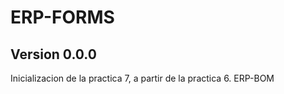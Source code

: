 # ERP-FORMS  
    
## Version 0.0.0  
Inicializacion de la practica 7, a partir de la practica 6. ERP-BOM
